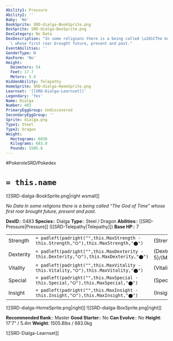 ```yaml
---
Ability1: Pressure
Ability2: ''
Baby: 'No'
BookSprite: SRD-dialga-BookSprite.png
BoxSprite: SRD-dialga-BoxSprite.png
DexCategory: No Data
DexDescription: "In some religions there is a being called \u201CThe God of Time\u201D\
  \ whose first roar brought future, present and past."
EventAbilities: ''
GenderType: N
HasForm: 'No'
Height:
  Deimeters: 54
  Feet: 17.7
  Meters: 5.4
HiddenAbility: Telepathy
HomeSprite: SRD-dialga-HomeSprite.png
Learnset: '[[SRD-Dialga-Learnset]]'
Legendary: 'Yes'
Name: Dialga
Number: 483
PrimaryEggGroup: Undiscovered
SecondaryEggGroup: ''
Sprite: dialga.png
Type1: Steel
Type2: Dragon
Weight:
  Hectograms: 6830
  Kilograms: 683.0
  Pounds: 1505.8
---
```


#PokeroleSRD/Pokedex

# `= this.name`

![[SRD-dialga-BookSprite.png|right wsmall]]

*No Data*
*In some religions there is a being called “The God of Time” whose first roar brought future, present and past.*

**DexID**:: 0483
**Species**:: Dialga
**Type**:: Steel / Dragon
**Abilities**:: [[SRD-Pressure|Pressure]] ([[SRD-Telepathy|Telepathy]])
**Base HP**:: 7

|           |                                                                                        |                                          |
| --------- | -------------------------------------------------------------------------------------- | ---------------------------------------- |
| Strength  | `= padleft(padright("",this.MaxStrength - this.Strength,"⭘"),this.MaxStrength,"⬤")`    | (Strength::7)/(MaxStrength::7)   |
| Dexterity | `= padleft(padright("",this.MaxDexterity - this.Dexterity,"⭘"),this.MaxDexterity,"⬤")` | (Dexterity:: 5)/(MaxDexterity::5) |
| Vitality  | `= padleft(padright("",this.MaxVitality - this.Vitality,"⭘"),this.MaxVitality,"⬤")`    | (Vitality::7)/(MaxVitality::7)   |
| Special   | `= padleft(padright("",this.MaxSpecial - this.Special,"⭘"),this.MaxSpecial,"⬤")`       | (Special::8)/(MaxSpecial::8)     |
| Insight   | `= padleft(padright("",this.MaxInsight - this.Insight,"⭘"),this.MaxInsight,"⬤")`       | (Insight::6)/(MaxInsight::6)     |

![[SRD-dialga-HomeSprite.png|right]]
![[SRD-dialga-BoxSprite.png|right]]

**Recommended Rank**:: Master
**Good Starter**:: No
**Can Evolve**:: No
**Height**: 17'7" / 5.4m
**Weight**: 1505.8lbs / 683.0kg

![[SRD-Dialga-Learnset]]